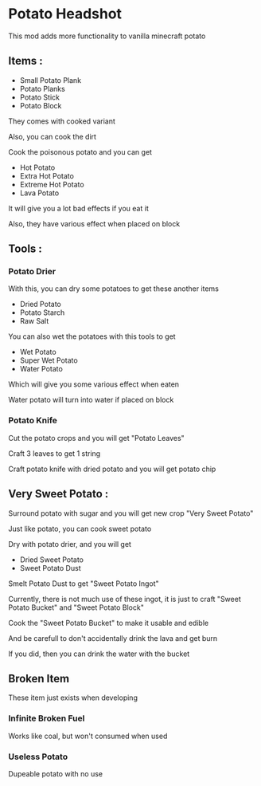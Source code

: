 # Potato Headshot

This mod adds more functionality to vanilla minecraft potato



## Items :
- Small Potato Plank
- Potato Planks
- Potato Stick
- Potato Block

They comes with cooked variant

Also, you can cook the dirt

Cook the poisonous potato and you can get
- Hot Potato
- Extra Hot Potato
- Extreme Hot Potato
- Lava Potato

It will give you a lot bad effects if you eat it

Also, they have various effect when placed on block



## Tools :

### Potato Drier

With this, you can dry some potatoes to get these another items
- Dried Potato
- Potato Starch
- Raw Salt

You can also wet the potatoes with this tools to get
- Wet Potato
- Super Wet Potato
- Water Potato

Which will give you some various effect when eaten

Water potato will turn into water if placed on block

### Potato Knife

Cut the potato crops and you will get "Potato Leaves"

Craft 3 leaves to get 1 string

Craft potato knife with dried potato and you will get potato chip



## Very Sweet Potato :
Surround potato with sugar and you will get new crop "Very Sweet Potato"

Just like potato, you can cook sweet potato

Dry with potato drier, and you will get
- Dried Sweet Potato
- Sweet Potato Dust

Smelt Potato Dust to get "Sweet Potato Ingot"

Currently, there is not much use of these ingot, it is just to craft "Sweet Potato Bucket" and "Sweet Potato Block"

Cook the "Sweet Potato Bucket" to make it usable and edible

And be carefull to don't accidentally drink the lava and get burn

If you did, then you can drink the water with the bucket



## Broken Item

These item just exists when developing

### Infinite Broken Fuel
Works like coal, but won't consumed when used

### Useless Potato
Dupeable potato with no use
